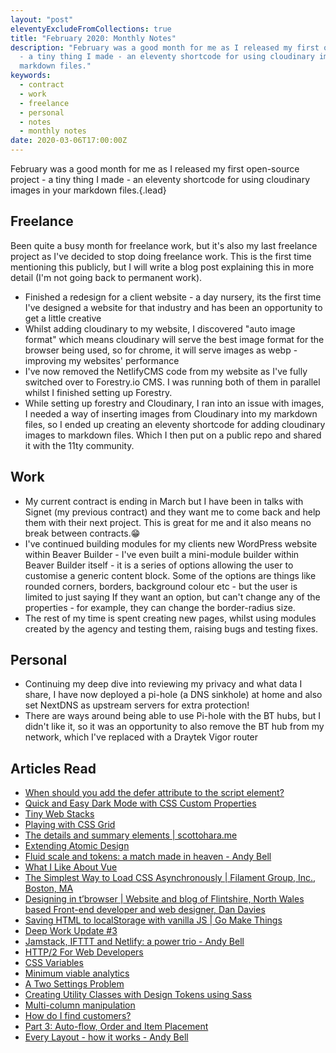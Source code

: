 ```yaml
---
layout: "post"
eleventyExcludeFromCollections: true
title: "February 2020: Monthly Notes"
description: "February was a good month for me as I released my first open-source project
  - a tiny thing I made - an eleventy shortcode for using cloudinary images in your
  markdown files."
keywords:
  - contract
  - work
  - freelance
  - personal
  - notes
  - monthly notes
date: 2020-03-06T17:00:00Z
---
```

February was a good month for me as I released my first open-source project - a tiny thing I made - an eleventy shortcode for using cloudinary images in your markdown files.{.lead}

## Freelance

Been quite a busy month for freelance work, but it's also my last freelance project as I've decided to stop doing freelance work. This is the first time mentioning this publicly, but I will write a blog post explaining this in more detail (I'm not going back to permanent work).

* Finished a redesign for a client website - a day nursery, its the first time I've designed a website for that industry and has been an opportunity to get a little creative
* Whilst adding cloudinary to my website, I discovered "auto image format" which means cloudinary will serve the best image format for the browser being used, so for chrome, it will serve images as webp - improving my websites' performance
* I've now removed the NetlifyCMS code from my website as I've fully switched over to Forestry.io CMS. I was running both of them in parallel whilst I finished setting up Forestry.
* While setting up forestry and Cloudinary, I ran into an issue with images, I needed a way of inserting images from Cloudinary into my markdown files, so I ended up creating an eleventy shortcode for adding cloudinary images to markdown files. Which I then put on a public repo and shared it with the 11ty community.

## Work

* My current contract is ending in March but I have been in talks with Signet (my previous contract) and they want me to come back and help them with their next project. This is great for me and it also means no break between contracts.😁
* I've continued building modules for my clients new WordPress website within Beaver Builder - I've even built a mini-module builder within Beaver Builder itself - it is a series of options allowing the user to customise a generic content block. Some of the options are things like rounded corners, borders, background colour etc - but the user is limited to just saying If they want an option, but can't change any of the properties - for example, they can change the border-radius size.
* The rest of my time is spent creating new pages, whilst using modules created by the agency and testing them, raising bugs and testing fixes.

## Personal

* Continuing my deep dive into reviewing my privacy and what data I share, I have now deployed a pi-hole (a DNS sinkhole) at home and also set NextDNS as upstream servers for extra protection!
* There are ways around being able to use Pi-hole with the BT hubs, but I didn't like it, so it was an opportunity to also remove the BT hub from my network, which I've replaced with a Draytek Vigor router

## Articles Read

* [When should you add the defer attribute to the script element?](https://gomakethings.com/when-should-you-add-the-defer-attribute-to-the-script-element/ "When should you add the defer attribute to the script element?")
* [Quick and Easy Dark Mode with CSS Custom Properties](https://css-irl.info/quick-and-easy-dark-mode-with-css-custom-properties/ "Quick and Easy Dark Mode with CSS Custom Properties")
* [Tiny Web Stacks](https://cloudfour.com/thinks/tiny-web-stacks/ "Tiny Web Stacks")
* [Playing with CSS Grid](https://snook.ca/archives/html_and_css/playing-with-css-grid "Playing with CSS Grid")
* [The details and summary elements | scottohara.me](https://www.scottohara.me/blog/2018/09/03/details-and-summary.html "The details and summary elements | scottohara.me")
* [Extending Atomic Design](https://bradfrost.com/blog/post/extending-atomic-design/ "Extending Atomic Design")
* [Fluid scale and tokens: a match made in heaven - Andy Bell](https://archive.hankchizljaw.com/wrote/fluid-scale-and-tokens:-a-match-made-in-heaven/ "Fluid scale and tokens: a match made in heaven - Andy Bell")
* [What I Like About Vue](https://daverupert.com/2019/07/what-i-like-about-vue/ "What I Like About Vue")
* [The Simplest Way to Load CSS Asynchronously | Filament Group, Inc., Boston, MA](https://www.filamentgroup.com/lab/load-css-simpler/ "The Simplest Way to Load CSS Asynchronously | Filament Group, Inc., Boston, MA")
* [Designing in t’browser | Website and blog of Flintshire, North Wales based Front-end developer and web designer, Dan Davies](https://www.dan-davies.co.uk/designing-in-tbrowser "Designing in t’browser | Website and blog of Flintshire, North Wales based Front-end developer and web designer, Dan Davies")
* [Saving HTML to localStorage with vanilla JS | Go Make Things](https://gomakethings.com/saving-html-to-localstorage-with-vanilla-js/ "Saving HTML to localStorage with vanilla JS | Go Make Things")
* [Deep Work Update #3](https://bradfrost.com/blog/post/deep-work-update-3/ "Deep Work Update #3")
* [Jamstack, IFTTT and Netlify: a power trio - Andy Bell](https://archive.hankchizljaw.com/wrote/jamstack-ifttt-and-netlify:-a-power-trio/ "Jamstack, IFTTT and Netlify: a power trio - Andy Bell")
* [HTTP/2 For Web Developers](https://blog.cloudflare.com/http-2-for-web-developers/ "HTTP/2 For Web Developers")
* [CSS Variables](https://dev.to/samanthaming/css-variables-8di "CSS Variables")
* [Minimum viable analytics](https://darn.es/minimum-viable-analytics/ "Minimum viable analytics")
* [A Two Settings Problem](https://daverupert.com/2020/02/a-two-settings-problem/ "A Two Settings Problem")
* [Creating Utility Classes with Design Tokens using Sass](https://alwaystwisted.com/articles/creating-utility-classes-with-design-tokens-using-sass "Creating Utility Classes with Design Tokens using Sass")
* [Multi-column manipulation](https://every-layout.dev/blog/multi-column-manipulation/ "Multi-column manipulation")
* [How do I find customers?](https://justinjackson.ca/find "How do I find customers?")
* [Part 3: Auto-flow, Order and Item Placement](https://css-irl.info/debugging-css-grid-part-3-auto-flow-order-and-item-placement/ "Part 3: Auto-flow, Order and Item Placement")
* [Every Layout - how it works - Andy Bell](https://archive.hankchizljaw.com/wrote/every-layout-how-it-works/ "Every Layout - how it works - Andy Bell")
